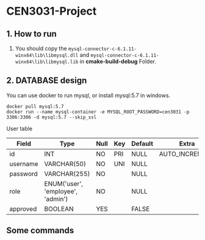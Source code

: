 # CEN3031-Project

## 1. How to run
1. You should copy the `mysql-connector-c-6.1.11-winx64\lib\libmysql.dll` and `mysql-connector-c-6.1.11-winx64\lib\libmysql.lib` in **cmake-build-debug** Folder.


## 2. DATABASE design

You can use docker to run mysql, or install mysql:5.7 in windows.
```
docker pull mysql:5.7
docker run --name mysql-container -e MYSQL_ROOT_PASSWORD=cen3031 -p 3306:3306 -d mysql:5.7 --skip_ssl
```

User table

| Field    | Type                            | Null | Key  | Default | Extra          |
|----------|---------------------------------|------|------|---------|----------------|
| id       | INT                             | NO   | PRI  | NULL    | AUTO_INCREMENT |
| username | VARCHAR(50)                     | NO   | UNI  | NULL    |                |
| password | VARCHAR(255)                    | NO   |      | NULL    |                |
| role     | ENUM('user', 'employee', 'admin') | NO   |      | NULL    |                |
| approved | BOOLEAN                         | YES  |      | FALSE   |                |



## Some commands





